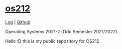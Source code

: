 # [os212](https://rickyantowm.github.io/os212/)

[Log](https://raw.githubusercontent.com/rickyantowm/os212/main/TXT/mylog.txt) | [Github](https://github.com/rickyantowm)

Operating Systems 2021-2 (Odd Semester 2021/2022)

Hello :D this is my public repository for OS212






